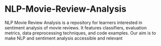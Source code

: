 # NLP-Movie-Review-Analysis
NLP Movie Review Analysis is a repository for learners interested in sentiment analysis of movie reviews. It features classifiers, evaluation metrics, data preprocessing techniques, and code examples. Our aim is to make NLP and sentiment analysis accessible and relevant
